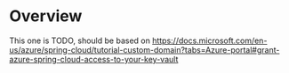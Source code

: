 # Overview

This one is TODO, should be based on https://docs.microsoft.com/en-us/azure/spring-cloud/tutorial-custom-domain?tabs=Azure-portal#grant-azure-spring-cloud-access-to-your-key-vault